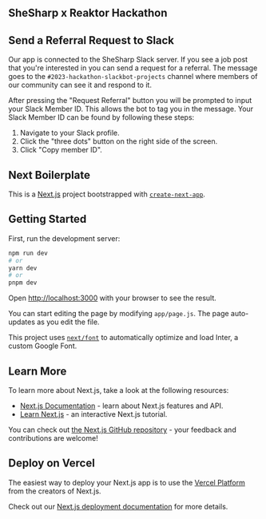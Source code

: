 ## SheSharp x Reaktor Hackathon

## Send a Referral Request to Slack

Our app is connected to the SheSharp Slack server. If you see a job post that you're interested in you can send a request for a referral. The message goes to the `#2023-hackathon-slackbot-projects` channel where members of our community can see it and respond to it.

After pressing the "Request Referral" button you will be prompted to input your Slack Member ID. This allows the bot to tag you in the message. Your Slack Member ID can be found by following these steps:

1. Navigate to your Slack profile.
2. Click the "three dots" button on the right side of the screen.
3. Click "Copy member ID".

## Next Boilerplate

This is a [Next.js](https://nextjs.org/) project bootstrapped with [`create-next-app`](https://github.com/vercel/next.js/tree/canary/packages/create-next-app).

## Getting Started

First, run the development server:

```bash
npm run dev
# or
yarn dev
# or
pnpm dev
```

Open [http://localhost:3000](http://localhost:3000) with your browser to see the result.

You can start editing the page by modifying `app/page.js`. The page auto-updates as you edit the file.

This project uses [`next/font`](https://nextjs.org/docs/basic-features/font-optimization) to automatically optimize and load Inter, a custom Google Font.

## Learn More

To learn more about Next.js, take a look at the following resources:

- [Next.js Documentation](https://nextjs.org/docs) - learn about Next.js features and API.
- [Learn Next.js](https://nextjs.org/learn) - an interactive Next.js tutorial.

You can check out [the Next.js GitHub repository](https://github.com/vercel/next.js/) - your feedback and contributions are welcome!

## Deploy on Vercel

The easiest way to deploy your Next.js app is to use the [Vercel Platform](https://vercel.com/new?utm_medium=default-template&filter=next.js&utm_source=create-next-app&utm_campaign=create-next-app-readme) from the creators of Next.js.

Check out our [Next.js deployment documentation](https://nextjs.org/docs/deployment) for more details.
